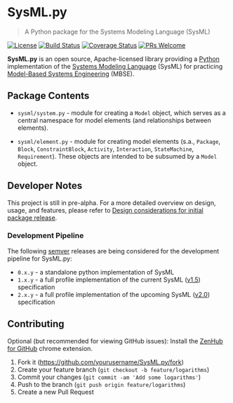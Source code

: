 # SysML.py

> A Python package for the Systems Modeling Language (SysML)

[![License](https://img.shields.io/badge/License-Apache%202.0-blue.svg)](https://opensource.org/licenses/Apache-2.0)
[![Build Status](https://travis-ci.com/spacedecentral/SysML.py.svg?branch=dev)](https://travis-ci.com/spacedecentral/SysML.py)
[![Coverage Status](https://coveralls.io/repos/github/spacedecentral/SysML.py/badge.svg)](https://coveralls.io/github/spacedecentral/SysML.py?branch=dev)
[![PRs Welcome](https://img.shields.io/badge/PRs-welcome-brightgreen.svg?style=flat-square)](http://makeapullrequest.com)

**SysML.py** is an open source, Apache-licensed library providing a [Python](https://www.python.org) implementation of the [Systems Modeling Language](https://sysml.org) (SysML) for practicing [Model-Based Systems Engineering](https://www.incose.org/docs/default-source/delaware-valley/mbse-overview-incose-30-july-2015.pdf) (MBSE).

## Package Contents

- `sysml/system.py` - module for creating a `Model` object, which serves as a central namespace for model elements (and relationships between elements).

- `sysml/element.py` - module for creating model elements (s.a., `Package`, `Block`, `ConstraintBlock`, `Activity`, `Interaction`, `StateMachine`, `Requirement`). These objects are intended to be subsumed by a `Model` object.

## Developer Notes

This project is still in pre-alpha. For a more detailed overview on design, usage, and features, please refer to
[Design considerations for initial package release](https://github.com/spacedecentral/SysML.py/issues/1).

### Development Pipeline

The following [semver](https://semver.org/) releases are being considered for the development pipeline for SysML.py:

- `0.x.y` - a standalone python implementation of SysML
- `1.x.y` - a full profile implementation of the current SysML ([v1.5](https://sysml.org/docs/specs/OMGSysML-v1.5-17-05-01.pdf)) specification
- `2.x.y` - a full profile implementation of the upcoming SysML ([v2.0](https://www.phoenix-int.com/wp-content/uploads/2018/05/Phx2018UC_KEYNOTE_Friedenthal.pdf)) specification

## Contributing

Optional (but recommended for viewing GitHub issues): Install the [ZenHub for GitHub](https://chrome.google.com/webstore/detail/zenhub-for-github/ogcgkffhplmphkaahpmffcafajaocjbd?hl=en-US) chrome extension.

1. Fork it (<https://github.com/yourusername/SysML.py/fork>)
2. Create your feature branch (`git checkout -b feature/logarithms`)
3. Commit your changes (`git commit -am 'Add some logarithms'`)
4. Push to the branch (`git push origin feature/logarithms`)
5. Create a new Pull Request
